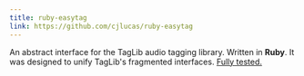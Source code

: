 ```yaml
---
title: ruby-easytag
link: https://github.com/cjlucas/ruby-easytag
---
```

An abstract interface for the TagLib audio tagging library. Written in **Ruby**. It was designed to unify TagLib's fragmented interfaces. [Fully tested.](https://coveralls.io/r/cjlucas/ruby-easytag)
